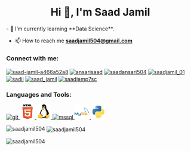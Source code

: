 <h1 align="center">Hi 👋, I'm Saad Jamil</h1>
- 🌱 I’m currently learning **Data Science**.

- 📫 How to reach me **saadjamil504@gmail.com**

<h3 align="left">Connect with me:</h3>
<p align="left">
<a href="https://linkedin.com/in/saad-jamil-a466a52a8" target="blank"><img align="center" src="https://raw.githubusercontent.com/rahuldkjain/github-profile-readme-generator/master/src/images/icons/Social/linked-in-alt.svg" alt="saad-jamil-a466a52a8" height="30" width="40" /></a>
<a href="https://kaggle.com/ansarisaad" target="blank"><img align="center" src="https://raw.githubusercontent.com/rahuldkjain/github-profile-readme-generator/master/src/images/icons/Social/kaggle.svg" alt="ansarisaad" height="30" width="40" /></a>
<a href="https://fb.com/saadansari504" target="blank"><img align="center" src="https://raw.githubusercontent.com/rahuldkjain/github-profile-readme-generator/master/src/images/icons/Social/facebook.svg" alt="saadansari504" height="30" width="40" /></a>
<a href="https://instagram.com/saadjamil_01" target="blank"><img align="center" src="https://raw.githubusercontent.com/rahuldkjain/github-profile-readme-generator/master/src/images/icons/Social/instagram.svg" alt="saadjamil_01" height="30" width="40" /></a>
<a href="https://codeforces.com/profile/sadii" target="blank"><img align="center" src="https://raw.githubusercontent.com/rahuldkjain/github-profile-readme-generator/master/src/images/icons/Social/codeforces.svg" alt="sadii" height="30" width="40" /></a>
<a href="https://www.leetcode.com/saad_jamil" target="blank"><img align="center" src="https://raw.githubusercontent.com/rahuldkjain/github-profile-readme-generator/master/src/images/icons/Social/leet-code.svg" alt="saad_jamil" height="30" width="40" /></a>
<a href="https://auth.geeksforgeeks.org/user/saadjamp7sc" target="blank"><img align="center" src="https://raw.githubusercontent.com/rahuldkjain/github-profile-readme-generator/master/src/images/icons/Social/geeks-for-geeks.svg" alt="saadjamp7sc" height="30" width="40" /></a>
</p>

<h3 align="left">Languages and Tools:</h3>
<p align="left"> <a href="https://git-scm.com/" target="_blank" rel="noreferrer"> <img src="https://www.vectorlogo.zone/logos/git-scm/git-scm-icon.svg" alt="git" width="40" height="40"/> </a> <a href="https://www.w3.org/html/" target="_blank" rel="noreferrer"> <img src="https://raw.githubusercontent.com/devicons/devicon/master/icons/html5/html5-original-wordmark.svg" alt="html5" width="40" height="40"/> </a> <a href="https://www.linux.org/" target="_blank" rel="noreferrer"> <img src="https://raw.githubusercontent.com/devicons/devicon/master/icons/linux/linux-original.svg" alt="linux" width="40" height="40"/> </a> <a href="https://www.microsoft.com/en-us/sql-server" target="_blank" rel="noreferrer"> <img src="https://www.svgrepo.com/show/303229/microsoft-sql-server-logo.svg" alt="mssql" width="40" height="40"/> </a> <a href="https://www.mysql.com/" target="_blank" rel="noreferrer"> <img src="https://raw.githubusercontent.com/devicons/devicon/master/icons/mysql/mysql-original-wordmark.svg" alt="mysql" width="40" height="40"/> </a> <a href="https://www.python.org" target="_blank" rel="noreferrer"> <img src="https://raw.githubusercontent.com/devicons/devicon/master/icons/python/python-original.svg" alt="python" width="40" height="40"/> </a> </p>

<p><img align="left" src="https://github-readme-stats.vercel.app/api/top-langs?username=saadjamil504&show_icons=true&locale=en&layout=compact" alt="saadjamil504" /></p>

<p>&nbsp;<img align="center" src="https://github-readme-stats.vercel.app/api?username=saadjamil504&show_icons=true&locale=en" alt="saadjamil504" /></p>

<p><img align="center" src="https://github-readme-streak-stats.herokuapp.com/?user=saadjamil504&" alt="saadjamil504" /></p>
